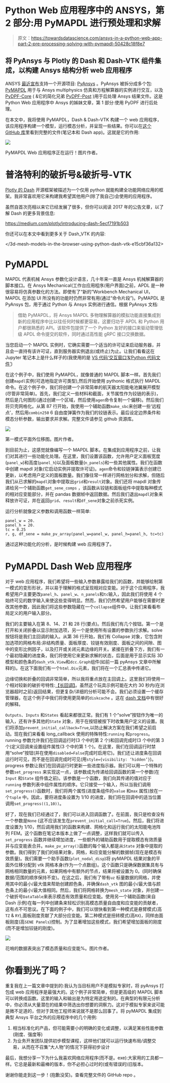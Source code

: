 # Python Web 应用程序中的 ANSYS，第 2 部分:用 PyMAPDL 进行预处理和求解

> 原文：<https://towardsdatascience.com/ansys-in-a-python-web-app-part-2-pre-processing-solving-with-pymapdl-50428c18f8e7>

## 将 PyAnsys 与 Plotly 的 Dash 和 Dash-VTK 组件集成，以构建 Ansys 结构分析 web 应用程序

ANSYS [最近宣布](https://www.ansys.com/blog/ansys-gets-into-open-source-with-github?utm_campaign=brand&utm_source=marketing-automation&utm_medium=email-single&utm_content=digital_weekly-blog_211015_blog-weekly_roundup_en_global&campaignID=)支持一个开源项目: [PyAnsys](https://www.ansys.com/blog/ansys-gets-into-open-source-with-github?utm_campaign=brand&utm_source=marketing-automation&utm_medium=email-single&utm_content=digital_weekly-blog_211015_blog-weekly_roundup_en_global&campaignID=) 。PyAnsys 被拆分成多个包: [PyMAPDL](https://mapdldocs.pyansys.com/user_guide/index.html) 用于与 Ansys multiphysics 仿真和方程解算器的实例进行交互，以及 [PyDPF-Core](https://github.com/pyansys/pydpf-core) ( &它的简化兄弟 [PyDPF-Post](https://github.com/pyansys/pydpf-post) )用于后处理 Ansys 结果文件。这是 Python Web 应用程序中 Ansys 的姊妹文章，第 1 部分:使用 PyDPF 进行后处理。

</ansys-in-a-python-web-app-part-1-post-processing-with-pydpf-44d2fbaa6135>  

在本文中，我将使用 PyMAPDL，Dash & Dash-VTK 构建一个 web 应用程序，该应用程序构建一个模型，运行模态分析，并呈现一些结果。你可以在[这个 GitHub 库](https://github.com/shkiefer/pyAnsys_MAPDL_dash)里看到完整的文件(笔记本和 Dash app)。这就是它的作用:

![](img/67c6a1c7c92e24747fa3b2880b53c283.png)

PyMAPDL Web 应用程序正在运行！图片作者。

# 普洛特利的破折号&破折号-VTK

[Plotly 的 Dash](https://dash.plotly.com/introduction) 开源框架被描述为一个仅用 python 就能构建全功能网络应用的框架。我非常喜欢用它来构建我希望其他用户(除了我自己)会使用的应用程序。

虽然自首次亮相以来它已经发展了很多，但你可以阅读 2017 年的公告文章，以了解 Dash 的更多背景信息:

<https://medium.com/plotly/introducing-dash-5ecf7191b503>  

你还可以在本文中看到更多关于 Dash_VTK 的内容:

</3d-mesh-models-in-the-browser-using-python-dash-vtk-e15cbf36a132>  

# PyMAPDL

MAPDL 代表机械 Ansys 参数化设计语言，几十年来一直是 Ansys 机械解算器的脚本接口。在 Ansys Mechanical(工作台应用程序/用户界面)之前，APDL 是一种很容易将仿真参数化的方法。即使有了“新的”Workbench Mechanical UI，MAPDL 在添加 UI 所没有的功能时仍然非常有用(通过“命令片段”)。PyMAPDL 是 PyAnsys 包，用于通过 Python 与 Ansys 实例进行通信。根据 PyAnsys 文档:

> 借助 PyMAPDL，将 Ansys MAPDL 多物理解算器的模拟功能直接集成到新的应用程序中比以往任何时候都更容易，这要归功于 APDL 和 Python 用户都很熟悉的 API。该软件包提供了一个 Python 友好的接口来驱动管理低级 APDL 命令提交的软件，同时通过高性能 gRPC 接口交换数据。

当您启动一个 MAPDL 实例时，它确实需要一个适当的许可证来启动服务器，并且会一直持有该许可证，直到服务器实例退出(或终止)为止。让我们看看这在 Jupyter 笔记本上是什么样子的(我使用的是 [VS 代码‘交互窗口’&‘Python 代码文件’](https://code.visualstudio.com/docs/python/jupyter-support-py))

在这个例子中，我们使用 PyMAPDL，就像普通的 MAPDL 脚本一样。首先我们创建`mapdl`实例(可选地指定许可类型),然后开始使用 pythonic 格式执行 MAPDL 命令。在这个例子中，我们将创建一个非常简单的航天器太阳能电池翼展开模型(尽管非常简单)。首先，我们定义一些材料和截面，关节属性作为铰链的表示)，然后是几何图形(通过创建一个区域，然后使用`agen`命令复制一个偏移)。然后我们将贝壳网格化。从第 87 行开始，我使用一个辅助函数`make_sbc`来创建一些‘远程点’，然后用`combin250` 6 自由度弹簧作为我们的铰链表示。最后设定边界条件和模态分析参数，输出要求并求解。完整文件请参见 github 资源库。

![](img/22684828decfe5df084514bcf9a77ce4.png)

第一模式平面外位移图。图片作者。

到目前为止，这感觉就像编写一个 MAPDL 脚本。在集成到应用程序之前，让我们对其进行一些功能化处理。在这里，我们设置该函数，允许用户定义面板宽度(`panel_w`)和高度(`panel_h`)以及面板数量(`n_panels`)和一些其他属性。我们在函数中创建 mapdl 对象(它启动实例并提取许可证)。`agen`命令和铰链弹簧表示创建已更新，以考虑用户定义的面板数量。我们像往常一样进行网格划分和求解，但随后我们从已求解的`mapdl`对象中提取出`grid`和`result`对象。我们还将 mapdl 对象传递给另一个辅助函数`get_sene_comps` ，该函数从铰链和面板组件中提取每种模式的相对应变能部分，并在 pandas 数据帧中返回数据。然后我们退出`mapdl`对象来释放许可证，并在返回`grid`、`result`和`df_sene`对象之前杀死实例。

运行分析就像定义参数和调用函数一样简单:

```
panel_w = 20.
panel_h = 20.
tc = 0.25
r, g, df_sene = make_pv_array(panel_w=panel_w, panel_h=panel_h, tc=tc)
```

通过这种功能化的分析，是时候构建 web 应用程序了。

# PyMAPDL Dash Web 应用程序

对于 web 应用程序，我们希望将一些输入参数暴露给我们的函数，并能够绘制第一模式的变形形状，并以易于理解的格式呈现相对应变能。对于这个应用程序，我希望用户主要更改`panel_h`、`panel_w`、`n_panels`和`tc`输入，因此我们将使用 4 个始终可见的数字输入来使这些变得明显。然而，我们仍然希望用户能够在需要时更改其他参数，因此我们将这些参数隐藏在一个`collapse`组件中。让我们来看看布局定义的用户输入部分。

我们的主要输入在第 8、14、21 和 28 行(要点)。然后我们有几个按钮。第一个是打开和关闭折叠以显示附加选项，另一个是使用所有设置的参数执行求解。solve 按钮将是我们主回调的输入。从第 36 行开始，我们有 Collapse 对象，它包含附加选项的网格布局:非结构质量、面板厚度、铰链有效刚度、面板之间的间隙、图中的变形比例因子，以及打开或关闭元素边缘的开关。紧接在折叠下方，我们有一个最初隐藏的进度条，我们将使用它来更新求解的状态，后面是用于显示实际 3D 模型和颜色条的`dash_vtk.View`和`dcc.Graph`组件(如前一篇 pyAnsys 文章中所解释的)。在这下面我们有一个`html.Div`元素，我们将在一个汇总表中传递它。

边缘切换和折叠的回调非常简单，所以我将重点放在主回调上。这里我们将使用一个相对较新的破折号特性:[【长回调】](https://dash.plotly.com/long-callbacks)。虽然这个玩具示例可能在大约 30 秒内(在浏览器超时之前)返回结果，但更复杂/详细的分析可能不会。我们必须设置一个缓存管理器，在这个例子中我们将使用更简单的`diskcache` 。这在 [dash 文档](https://dash.plotly.com/long-callbacks)中有很好的解释。

`Outputs`、`Inputs` 和`States` 看起来都很正常。我们有 1 个“solve”按钮作为唯一的输入，还有许多其他的`State` 对象，用于在按钮被按下时收集用户定义的设置。我们将添加`prevent_initial_callback=True`,以防止解决方案在我们希望之前启动。现在我们来看看 long_callback 使用的特殊特性:`running` 和`progress`。running 参数允许我们在回调运行时(3 个中的第 2 个)和回调完成时(3 个中的第 3 个)定义回调来设置组件属性(3 个中的第 1 个)。在这里，我们在回调运行时禁用“solve”按钮(并在使用`disabled=False`完成时启用它)。我们还让进度条在回调运行时可见，而不是在回调完成时可见(用`style={visibility: ‘hidden’}`)。progress 参数让我们在回调运行时更新一些进度指示器。我们可以用一个特殊的参数`set_progress` 来实现这一点，该参数成为传递给回调函数的第一个参数(在`Input` 和`State` 组件值之前)。该参数是一个函数，我们向其传递的值对应于`running` 参数列表中组件属性的顺序。它只接受一个输入，所以当我们调用`set_progress()`函数时，我们将两个属性(进度条组件的`value` 和`max` 属性)放在一个`tuple` 中。因此，要将进度条设置为 1/10 的进度，我们将在回调中的适当位置调用`set_progress((1,10))`。

好了，现在我们已经通过了，我们可以进入回调函数了。在前面，我只是检查没有一个参数是`None` (这不应该发生在`prevent_initial_call=True`)。然后，我们将进度设置为 1/10，然后调用我们的函数来构建、网格化和运行我们的太阳能电池阵列 FEM。这个函数在笔记本版本上做了一点调整，这样我们就可以传入`set_progress` 函数并继续增加进度，一些额外的辅助函数用于提取模态有效质量并与应变能表合并。`make_pv_array()`函数的每个输入都是从`State` 对象中提取的参数。我们得到了我们的结果对象，网格，和应变能分解的数据帧(现在是模态有效质量)。我们需要一个助手函数(`plot_nodal_disp`)将 pyMAPDL 结果对象的平面外位移分配到 vtk 网格本身(作为一个点数组)。这个函数只是确保数据集具有与网格相同数量的元素，如果网格中有额外的节点，结果将被设置为 0。(同时确保数据/范围的顺序保持不变)。在这之后，我们有了带有`uz` 标量数据的网格，并使用其中的最小/最大值来帮助创建颜色条，并确保`dash_vtk` 图的最小/最大值与颜色条上的最小/最大值相同。然后，我们将网格转换为`mesh_state` 对象，并创建一个破折号`DataTable`来表示模态有效质量和应变能。使用另一个辅助函数(来自 Dash 示例)在每一列中创建条来轻松识别高模态质量自由度和应变能的贡献者，这有点不可思议。在下面的例子中，我们可以很快看到第一种模式是悬臂模式(高`TZ` & `RY`),面板刚度贡献了大部分应变能。第二种模式是扭转模式(高`RX`)，同样由面板刚度(高`SENE Panels`)控制。为了显著增加这些模式，我们希望增加面板的刚度(而不是增加铰链的刚度)。

![](img/80d080967284af73d6e2a0057e4b29ae.png)

花哨的数据表突出了模态质量和应变能%。图片作者。

# 你看到光了吗？

重复我在上一篇文章中提到的:我认为当目标用户不是模拟专家时，将 pyAnsys 打包成 web 应用程序是最强大的。这个例子非常简单，但是更高级的 MAPDL 脚本可以转换成函数。这里的输入和输出是为特定用途定制的。在典型的有限元分析中，你必须从大量潜在的结果中筛选出你想要的洞察力。这对于模拟专家来说可能是微不足道的，但对于其他工程师来说就不是那么回事了。将 pyMAPDL 集成到典型 Ansys 平台之外的应用程序中的几个用例:

1.  相当标准化的产品，但可能需要小的明确的变化或调整，以满足某些性能参数(刚度、强度等)
2.  为业务开发团队提供初步模型课程，这样他们就可以运行快速布局/调整交易，从而在不召集“大人物”的情况下获得初步设计

最后，我想分享一下为什么我喜欢网络应用程序(而不是。exe):大家用的工具都一样。它总是最新和最棒的版本，你不必担心过时的(或有错误的)旧版本。

谢谢你能走到这一步！(抱歉没奖)。查看完整文件的 GitHub repo 。